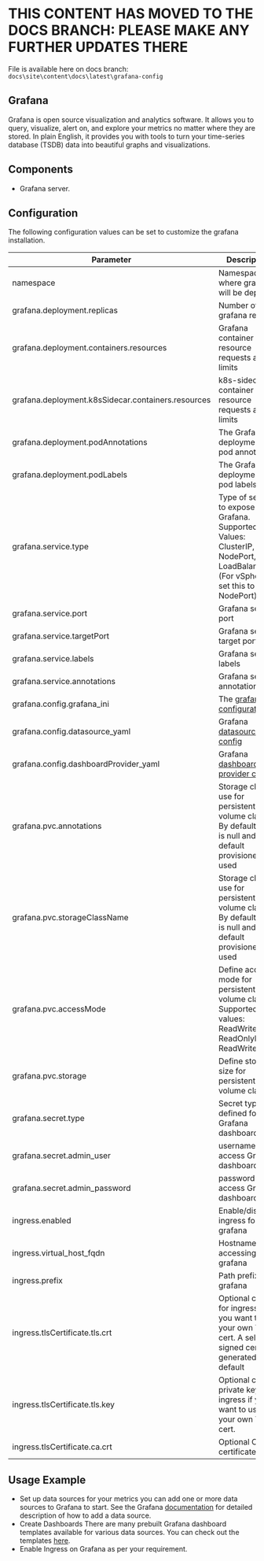 # THIS CONTENT HAS MOVED TO THE DOCS BRANCH:  PLEASE MAKE ANY FURTHER UPDATES THERE

File is available here on docs branch: ``docs\site\content\docs\latest\grafana-config``  

## Grafana

Grafana is open source visualization and analytics software. It allows you to query, visualize, alert on, and explore your metrics no matter where they are stored. In plain English, it provides you with tools to turn your time-series database (TSDB) data into beautiful graphs and visualizations.

## Components

- Grafana server.

## Configuration

The following configuration values can be set to customize the grafana installation.

| Parameter                                          | Description                                                                                                                       | Type        | Default                                    |
|----------------------------------------------------|-----------------------------------------------------------------------------------------------------------------------------------|-------------|--------------------------------------------|
| namespace                                          | Namespace where grafana will be deployed                                                                                          | string      | grafana                              |
| grafana.deployment.replicas                        | Number of grafana replicas                                                                                                        | integer     | 1                                          |
| grafana.deployment.containers.resources            | Grafana container resource requests and limits                                                                                    | map         | {}                                         |
| grafana.deployment.k8sSidecar.containers.resources | k8s-sidecar container resource requests and limits                                                                                | map         | {}                                         |
| grafana.deployment.podAnnotations                  | The Grafana deployments pod annotations                                                                                           | map         | {}                                         |
| grafana.deployment.podLabels                       | The Grafana deployments pod labels                                                                                                | map         | {}                                         |
| grafana.service.type                               | Type of service to expose Grafana. Supported Values: ClusterIP, NodePort, LoadBalancer. (For vSphere set this to NodePort)        | string      | LoadBalancer                               |
| grafana.service.port                               | Grafana service port                                                                                                              | integer     | 80                                         |
| grafana.service.targetPort                         | Grafana service target port                                                                                                       | integer     | 9093                                       |
| grafana.service.labels                             | Grafana service labels                                                                                                            | map         | {}                                         |
| grafana.service.annotations                        | Grafana service annotations                                                                                                       | map         | {}                                         |
| grafana.config.grafana_ini                         | The [grafana configuration](https://github.com/grafana/grafana/blob/master/conf/defaults.ini)                                     | config file | grafana.ini                                |
| grafana.config.datasource_yaml                     | Grafana [datasource config](https://grafana.com/docs/grafana/latest/administration/provisioning/#example-data-source-config-file) | string      | prometheus                                 |
| grafana.config.dashboardProvider_yaml              | Grafana [dashboard provider config](https://grafana.com/docs/grafana/latest/administration/provisioning/#dashboards)              | yaml file   | provider.yaml                              |
| grafana.pvc.annotations                            | Storage class to use for persistent volume claim. By default this is null and default provisioner is used                         | string      | null                                       |
| grafana.pvc.storageClassName                       | Storage class to use for persistent volume claim. By default this is null and default provisioner is used                         | string      | null                                       |
| grafana.pvc.accessMode                             | Define access mode for persistent volume claim. Supported values: ReadWriteOnce, ReadOnlyMany, ReadWriteMany                      | string      | ReadWriteOnce                              |
| grafana.pvc.storage                                | Define storage size for persistent volume claim                                                                                   | string      | 2Gi                                        |
| grafana.secret.type                                | Secret type defined for Grafana dashboard                                                                                         | string      | Opaque                                     |
| grafana.secret.admin_user                          | username to access Grafana dashboard                                                                                              | string      | YWRtaW4=                                   |
| grafana.secret.admin_password                      | password to access Grafana dashboard                                                                                              | string      | admin                                      |
| ingress.enabled                                    | Enable/disable ingress for grafana                                                                                                | boolean     | true                                       |
| ingress.virtual_host_fqdn                          | Hostname for accessing grafana                                                                                                    | string      | grafana.system.tanzu                       |
| ingress.prefix                                     | Path prefix for grafana                                                                                                           | string      | /                                          |
| ingress.tlsCertificate.tls.crt                     | Optional cert for ingress if you want to use your own TLS cert. A self signed cert is generated by default                        | string      | Generated cert                             |
| ingress.tlsCertificate.tls.key                     | Optional cert private key for ingress if you want to use your own TLS cert.                                                       | string      | Generated cert private key                 |
| ingress.tlsCertificate.ca.crt                      | Optional CA certificate                                                                                                           | string      | CA certificate                             |

## Usage Example

- Set up data sources for your metrics
you can add one or more data sources to Grafana to start. See the Grafana [documentation](https://grafana.com/docs/grafana/latest/datasources/add-a-data-source/) for detailed description of how to add a data source.
- Create Dashboards
There are many prebuilt Grafana dashboard templates available for various data sources. You can check out the templates [here](https://grafana.com/grafana/dashboards).
- Enable Ingress on Grafana as per your requirement.
